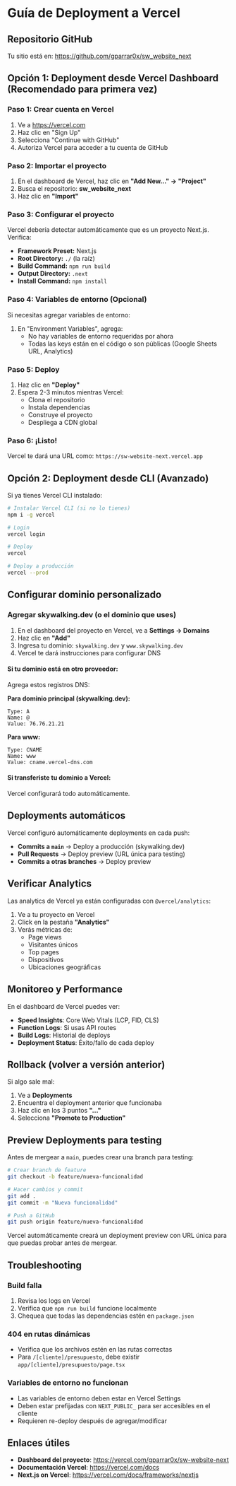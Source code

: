 # Guía de Deployment a Vercel

## Repositorio GitHub

Tu sitio está en: https://github.com/gparrar0x/sw_website_next

## Opción 1: Deployment desde Vercel Dashboard (Recomendado para primera vez)

### Paso 1: Crear cuenta en Vercel

1. Ve a https://vercel.com
2. Haz clic en "Sign Up"
3. Selecciona "Continue with GitHub"
4. Autoriza Vercel para acceder a tu cuenta de GitHub

### Paso 2: Importar el proyecto

1. En el dashboard de Vercel, haz clic en **"Add New..." → "Project"**
2. Busca el repositorio: **sw_website_next**
3. Haz clic en **"Import"**

### Paso 3: Configurar el proyecto

Vercel debería detectar automáticamente que es un proyecto Next.js. Verifica:

- **Framework Preset:** Next.js
- **Root Directory:** `./` (la raíz)
- **Build Command:** `npm run build`
- **Output Directory:** `.next`
- **Install Command:** `npm install`

### Paso 4: Variables de entorno (Opcional)

Si necesitas agregar variables de entorno:

1. En "Environment Variables", agrega:
   - No hay variables de entorno requeridas por ahora
   - Todas las keys están en el código o son públicas (Google Sheets URL, Analytics)

### Paso 5: Deploy

1. Haz clic en **"Deploy"**
2. Espera 2-3 minutos mientras Vercel:
   - Clona el repositorio
   - Instala dependencias
   - Construye el proyecto
   - Despliega a CDN global

### Paso 6: ¡Listo!

Vercel te dará una URL como: `https://sw-website-next.vercel.app`

## Opción 2: Deployment desde CLI (Avanzado)

Si ya tienes Vercel CLI instalado:

```bash
# Instalar Vercel CLI (si no lo tienes)
npm i -g vercel

# Login
vercel login

# Deploy
vercel

# Deploy a producción
vercel --prod
```

## Configurar dominio personalizado

### Agregar skywalking.dev (o el dominio que uses)

1. En el dashboard del proyecto en Vercel, ve a **Settings → Domains**
2. Haz clic en **"Add"**
3. Ingresa tu dominio: `skywalking.dev` y `www.skywalking.dev`
4. Vercel te dará instrucciones para configurar DNS

#### Si tu dominio está en otro proveedor:

Agrega estos registros DNS:

**Para dominio principal (skywalking.dev):**
```
Type: A
Name: @
Value: 76.76.21.21
```

**Para www:**
```
Type: CNAME
Name: www
Value: cname.vercel-dns.com
```

#### Si transferiste tu dominio a Vercel:

Vercel configurará todo automáticamente.

## Deployments automáticos

Vercel configuró automáticamente deployments en cada push:

- **Commits a `main`** → Deploy a producción (skywalking.dev)
- **Pull Requests** → Deploy preview (URL única para testing)
- **Commits a otras branches** → Deploy preview

## Verificar Analytics

Las analytics de Vercel ya están configuradas con `@vercel/analytics`:

1. Ve a tu proyecto en Vercel
2. Click en la pestaña **"Analytics"**
3. Verás métricas de:
   - Page views
   - Visitantes únicos
   - Top pages
   - Dispositivos
   - Ubicaciones geográficas

## Monitoreo y Performance

En el dashboard de Vercel puedes ver:

- **Speed Insights**: Core Web Vitals (LCP, FID, CLS)
- **Function Logs**: Si usas API routes
- **Build Logs**: Historial de deploys
- **Deployment Status**: Éxito/fallo de cada deploy

## Rollback (volver a versión anterior)

Si algo sale mal:

1. Ve a **Deployments**
2. Encuentra el deployment anterior que funcionaba
3. Haz clic en los 3 puntos **"..."**
4. Selecciona **"Promote to Production"**

## Preview Deployments para testing

Antes de mergear a `main`, puedes crear una branch para testing:

```bash
# Crear branch de feature
git checkout -b feature/nueva-funcionalidad

# Hacer cambios y commit
git add .
git commit -m "Nueva funcionalidad"

# Push a GitHub
git push origin feature/nueva-funcionalidad
```

Vercel automáticamente creará un deployment preview con URL única para que puedas probar antes de mergear.

## Troubleshooting

### Build falla

1. Revisa los logs en Vercel
2. Verifica que `npm run build` funcione localmente
3. Chequea que todas las dependencias estén en `package.json`

### 404 en rutas dinámicas

- Verifica que los archivos estén en las rutas correctas
- Para `/[cliente]/presupuesto`, debe existir `app/[cliente]/presupuesto/page.tsx`

### Variables de entorno no funcionan

- Las variables de entorno deben estar en Vercel Settings
- Deben estar prefijadas con `NEXT_PUBLIC_` para ser accesibles en el cliente
- Requieren re-deploy después de agregar/modificar

## Enlaces útiles

- **Dashboard del proyecto**: https://vercel.com/gparrar0x/sw-website-next
- **Documentación Vercel**: https://vercel.com/docs
- **Next.js on Vercel**: https://vercel.com/docs/frameworks/nextjs
